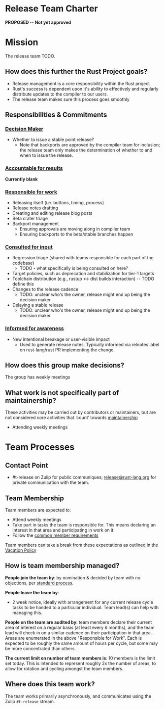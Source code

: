 # Release Team Charter

**PROPOSED -- Not yet approved**

# Mission

The release team TODO.

## How does this further the Rust Project goals?

* Release management is a core responsibility within the Rust project
* Rust's success is dependent upon it's ability to effectively and regularly distribute updates to the compiler to our users.
* The release team makes sure this process goes smoothly

## Responsibilities & Commitments

### [Decision Maker](../../common/darci.md#decision-maker)

* Whether to issue a stable point release?
    * Note that backports are approved by the compiler team for inclusion; the
      release team only makes the determination of whether to and when to issue
      the release.

### [Accountable for results](../../common/darci.md#accountable-for-results)

**Currently blank**

### [Responsible for work](../../common/darci.md#responsible-for-work)

* Releasing itself (i.e. buttons, timing, process)
* Release notes drafting
* Creating and editing release blog posts
* Beta crater triage
* Backport management
    * Ensuring approvals are moving along in compiler team
    * Ensuring backports to the beta/stable branches happen

### [Consulted for input](../../common/darci.md#consulted-for-input)

* Regression triage (shared with teams responsible for each part of the codebase)
  * TODO - what specifically is being consulted on here?
* Target policies, such as deprecation and stabilization for tier-1 targets
* Toolchain distribution (e.g., rustup <-> dist builds interaction) -- TODO define this
* Changes to the release cadence
  * TODO: unclear who's the owner, release might end up being the decision maker
* Delaying a stable release
  * TODO: unclear who's the owner, release might end up being the decision maker

### [Informed for awareness](../../common/darci.md#informed-for-awareness)

* New intentional breakage or user-visible impact
    * Used to generate release notes. Typically informed via relnotes label on
      rust-lang/rust PR implementing the change.

## How does this group make decisions?

The group has weekly meetings

## What work is not specifically part of maintainership?

These activities may be carried out by contributors or maintainers, but are not considered core activities that ‘count’ towards [maintainership](https://github.com/rust-lang/governance/blob/master/common/membership_types.md#maintainership)

* Attending weekly meetings

# Team Processes

## Contact Point

* #t-release on Zulip for public communiques; release@rust-lang.org for private communication with the team.

## Team Membership

Team members are expected to:

* Attend weekly meetings
* Take part in tasks the team is responsible for. This means declaring an
  interest in that area and participating in work on it.
* Follow the [common member requirements](../../common/member_requirements.md)

Team members can take a break from these expectations as outlined in the [Vacation Policy](https://github.com/rust-lang/governance/blob/master/common/vacation_policy.md)

## How is team membership managed?

**People join the team by**: by nomination & decided by team with no objections, per [standard
process](../../common/membership_changes.md).

**People leave the team by**:

* 2 week notice, ideally with arrangement for any current release cycle tasks to
  be handed to a particular individual. Team lead(s) can help with managing
  this.

**People on the team are audited by**: team members declare their current area
of interest on a regular basis (at least every 6 months), and the team lead will
check in on a similar cadence on their participation in that area. Areas are
enumerated in the above "Responsible for Work". Each is expected to be roughly
the same amount of hours per cycle, but some may be more concentrated than
others.

**The current limit on number of team members is**: 10 members is the limit set
today. This is intended to represent roughly 2x the number of areas, to allow
for rotation and cycling amongst the team members.

## Where does this team work?

The team works primarily asynchronously, and communicates using the Zulip
`#t-release` stream.
